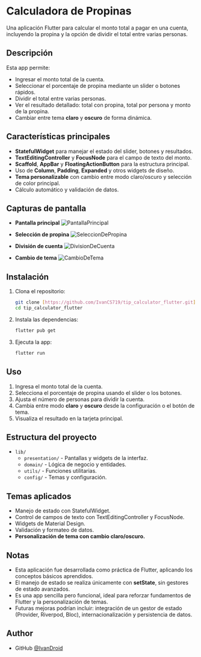 # Calculadora de Propinas
Una aplicación Flutter para calcular el monto total a pagar en una cuenta, incluyendo la propina y la opción de dividir el total entre varias personas.

## Descripción
Esta app permite:
- Ingresar el monto total de la cuenta.
- Seleccionar el porcentaje de propina mediante un slider o botones rápidos.
- Dividir el total entre varias personas.
- Ver el resultado detallado: total con propina, total por persona y monto de la propina.
- Cambiar entre tema **claro** y **oscuro** de forma dinámica.

## Características principales
- **StatefulWidget** para manejar el estado del slider, botones y resultados.
- **TextEditingController** y **FocusNode** para el campo de texto del monto.
- **Scaffold**, **AppBar** y **FloatingActionButton** para la estructura principal.
- Uso de **Column**, **Padding**, **Expanded** y otros widgets de diseño.
- **Tema personalizable** con cambio entre modo claro/oscuro y selección de color principal.
- Cálculo automático y validación de datos.

## Capturas de pantalla

- **Pantalla principal**
![PantallaPrincipal](https://i.postimg.cc/LX7LKwYr/pantalla-Principal.png)
 
- **Selección de propina**
![SeleccionDePropina](https://i.postimg.cc/zB9RgHry/selec-Propina.png)

- **División de cuenta**
![DivisionDeCuenta](https://i.postimg.cc/prbpTNf8/dividir-Cuenta.png)

- **Cambio de tema**
![CambioDeTema](https://i.postimg.cc/PrHCnjrn/temaApp.png)

## Instalación
1. Clona el repositorio:
	```bash
	git clone [https://github.com/IvanCS719/tip_calculator_flutter.git](https://github.com/IvanCS719/tip_calculator_flutter.git)
	cd tip_calculator_flutter
	```
2. Instala las dependencias:
	```bash
	flutter pub get
	```
3. Ejecuta la app:
	```bash
	flutter run
	```

## Uso
1. Ingresa el monto total de la cuenta.
2. Selecciona el porcentaje de propina usando el slider o los botones.
3. Ajusta el número de personas para dividir la cuenta.
4. Cambia entre modo **claro** y **oscuro** desde la configuración o el botón de tema.
5. Visualiza el resultado en la tarjeta principal.

## Estructura del proyecto
- `lib/`  
  - `presentation/` - Pantallas y widgets de la interfaz.
  - `domain/` - Lógica de negocio y entidades.
  - `utils/` - Funciones utilitarias.
  - `config/` - Temas y configuración.

## Temas aplicados
- Manejo de estado con StatefulWidget.
- Control de campos de texto con TextEditingController y FocusNode.
- Widgets de Material Design.
- Validación y formateo de datos.
- **Personalización de tema con cambio claro/oscuro.**

## Notas
- Esta aplicación fue desarrollada como práctica de Flutter, aplicando los conceptos básicos aprendidos.
- El manejo de estado se realiza únicamente con **setState**, sin gestores de estado avanzados.
- Es una app sencilla pero funcional, ideal para reforzar fundamentos de Flutter y la personalización de temas.
- Futuras mejoras podrían incluir: integración de un gestor de estado (Provider, Riverpod, Bloc), internacionalización y persistencia de datos.

## Author
- GitHub [@IvanDroid](https://github.com/IvanCS719)
